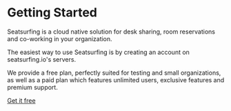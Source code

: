 # Getting Started

Seatsurfing is a cloud native solution for desk sharing, room reservations and co-working in your organization.

The easiest way to use Seatsurfing is by creating an account on seatsurfing.io's servers.

We provide a free plan, perfectly suited for testing and small organizations, as well as a paid plan which features unlimited users, exclusive features and premium support.

<a href="/sign-up" class="button button--primary button--lg">Get it free</a>
